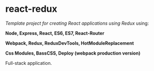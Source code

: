 # react-redux
_Template project for creating React applications using Redux_ using:

**Node, Express, React, ES6, ES7, React-Router** 

**Webpack, Redux, ReduxDevTools, HotModuleReplacement**

**Css Modules, BassCSS, Deploy (webpack production version)**

Full-stack application.

